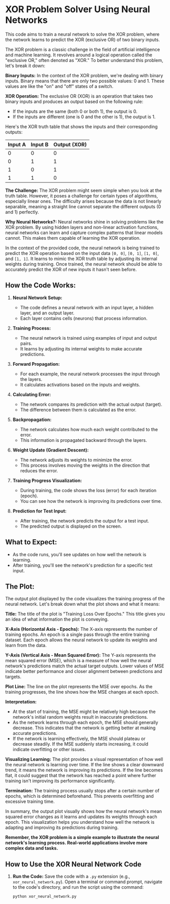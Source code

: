 # XOR Problem Solver Using Neural Networks

This code aims to train a neural network to solve the XOR problem, where the network learns to predict the XOR (exclusive OR) of two binary inputs.

The XOR problem is a classic challenge in the field of artificial intelligence and machine learning. It revolves around a logical operation called the "exclusive OR," often denoted as "XOR." To better understand this problem, let's break it down:

**Binary Inputs:**
In the context of the XOR problem, we're dealing with binary inputs. Binary means that there are only two possible values: 0 and 1. These values are like the "on" and "off" states of a switch.

**XOR Operation:**
The exclusive OR (XOR) is an operation that takes two binary inputs and produces an output based on the following rule:
- If the inputs are the same (both 0 or both 1), the output is 0.
- If the inputs are different (one is 0 and the other is 1), the output is 1.

Here's the XOR truth table that shows the inputs and their corresponding outputs:

| Input A | Input B | Output (XOR) |
|---------|---------|--------------|
|    0    |    0    |      0       |
|    0    |    1    |      1       |
|    1    |    0    |      1       |
|    1    |    1    |      0       |

**The Challenge:**
The XOR problem might seem simple when you look at the truth table. However, it poses a challenge for certain types of algorithms, especially linear ones. The difficulty arises because the data is not linearly separable, meaning a straight line cannot separate the different outputs (0 and 1) perfectly.

**Why Neural Networks?:**
Neural networks shine in solving problems like the XOR problem. By using hidden layers and non-linear activation functions, neural networks can learn and capture complex patterns that linear models cannot. This makes them capable of learning the XOR operation.

In the context of the provided code, the neural network is being trained to predict the XOR operation based on the input data `[0, 0]`, `[0, 1]`, `[1, 0]`, and `[1, 1]`. It learns to mimic the XOR truth table by adjusting its internal weights during training. Once trained, the neural network should be able to accurately predict the XOR of new inputs it hasn't seen before.

## How the Code Works:

1. **Neural Network Setup:**
   - The code defines a neural network with an input layer, a hidden layer, and an output layer.
   - Each layer contains cells (neurons) that process information.

2. **Training Process:**
   - The neural network is trained using examples of input and output pairs.
   - It learns by adjusting its internal weights to make accurate predictions.

3. **Forward Propagation:**
   - For each example, the neural network processes the input through the layers.
   - It calculates activations based on the inputs and weights.

4. **Calculating Error:**
   - The network compares its prediction with the actual output (target).
   - The difference between them is calculated as the error.

5. **Backpropagation:**
   - The network calculates how much each weight contributed to the error.
   - This information is propagated backward through the layers.

6. **Weight Update (Gradient Descent):**
   - The network adjusts its weights to minimize the error.
   - This process involves moving the weights in the direction that reduces the error.

7. **Training Progress Visualization:**
   - During training, the code shows the loss (error) for each iteration (epoch).
   - You can see how the network is improving its predictions over time.

8. **Prediction for Test Input:**
   - After training, the network predicts the output for a test input.
   - The predicted output is displayed on the screen.

## What to Expect:

- As the code runs, you'll see updates on how well the network is learning.
- After training, you'll see the network's prediction for a specific test input.

## The Plot:

The output plot displayed by the code visualizes the training progress of the neural network. Let's break down what the plot shows and what it means:

**Title:**
The title of the plot is "Training Loss Over Epochs." This title gives you an idea of what information the plot is conveying.

**X-Axis (Horizontal Axis - Epochs):**
The X-axis represents the number of training epochs. An epoch is a single pass through the entire training dataset. Each epoch allows the neural network to update its weights and learn from the data.

**Y-Axis (Vertical Axis - Mean Squared Error):**
The Y-axis represents the mean squared error (MSE), which is a measure of how well the neural network's predictions match the actual target outputs. Lower values of MSE indicate better performance and closer alignment between predictions and targets.

**Plot Line:**
The line on the plot represents the MSE over epochs. As the training progresses, the line shows how the MSE changes at each epoch.

**Interpretation:**
- At the start of training, the MSE might be relatively high because the network's initial random weights result in inaccurate predictions.
- As the network learns through each epoch, the MSE should generally decrease. This indicates that the network is getting better at making accurate predictions.
- If the network is learning effectively, the MSE should plateau or decrease steadily. If the MSE suddenly starts increasing, it could indicate overfitting or other issues.

**Visualizing Learning:**
The plot provides a visual representation of how well the neural network is learning over time. If the line shows a clear downward trend, it means the network is improving its predictions. If the line becomes flat, it could suggest that the network has reached a point where further training isn't improving its performance significantly.

**Termination:**
The training process usually stops after a certain number of epochs, which is determined beforehand. This prevents overfitting and excessive training time.

In summary, the output plot visually shows how the neural network's mean squared error changes as it learns and updates its weights through each epoch. This visualization helps you understand how well the network is adapting and improving its predictions during training.

__Remember, the XOR problem is a simple example to illustrate the neural network's learning process. Real-world applications involve more complex data and tasks.__

## How to Use the XOR Neural Network Code

1. **Run the Code:**
   Save the code with a `.py` extension (e.g., `xor_neural_network.py`). Open a terminal or command prompt, navigate to the code's directory, and run the script using the command:
   ```shell
   python xor_neural_network.py
   ```